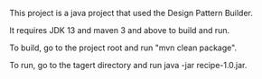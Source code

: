 This project is a java project that used the Design Pattern Builder. 

It requires JDK 13 and maven 3 and above to build and run. 

To build, go to the project root and run "mvn clean package".

To run, go to the tagert directory and run java -jar recipe-1.0.jar. 
